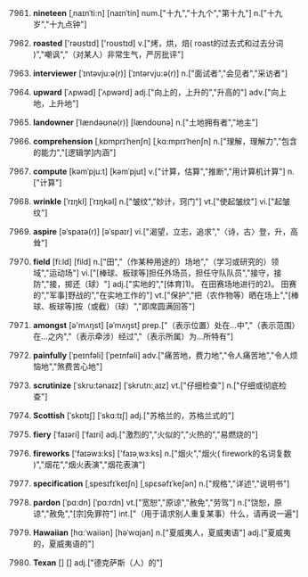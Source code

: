 7961. **nineteen**
[ˌnaɪnˈti:n]  [naɪnˈtin]
num.["十九","十九个","第十九"]  n.["十九岁","十九点钟"]  

7962. **roasted**
['rəʊstɪd]  ['roʊstɪd]
v.["烤，烘，焙( roast的过去式和过去分词 )","嘲讽","（对某人）非常生气，严厉批评"]  

7963. **interviewer**
[ˈɪntəvju:ə(r)]  [ˈɪntərvju:ə(r)]
n.["面试者","会见者","采访者"]  

7964. **upward**
[ˈʌpwəd]  [ˈʌpwərd]
adj.["向上的，上升的","升高的"]  adv.["向上地，上升地"]  

7965. **landowner**
[ˈlændəʊnə(r)]  [lændoʊnə]
n.["土地拥有者","地主"]  

7966. **comprehension**
[ˌkɒmprɪˈhenʃn]  [ˌkɑ:mprɪˈhenʃn]
n.["理解，理解力","包含的能力","[逻辑学]内涵"]  

7967. **compute**
[kəmˈpju:t]  [kəmˈpjut]
v.["计算，估算","推断","用计算机计算"]  n.["计算"]  

7968. **wrinkle**
[ˈrɪŋkl]  [ˈrɪŋkəl]
n.["皱纹","妙计，窍门"]  vt.["使起皱纹"]  vi.["起皱纹"]  

7969. **aspire**
[əˈspaɪə(r)]  [əˈspaɪr]
vi.["渴望，立志，追求","〈诗，古〉登，升，高耸"]  

7970. **field**
[fi:ld]  [fild]
n.["田","（作某种用途的）场地","（学习或研究的）领域","运动场"]  vi.["[棒球、板球等]担任外场员，担任守队队员","接守，接防","接，掷还（球）"]  adj.["实地的","[体育]1)。 在田赛场地进行的2)。 田赛的","军事]野战的","在实地工作的"]  vt.["保护","把（农作物等）晒在场上","[棒球、板球等]按（或截）（球）","即席圆满回答"]  

7971. **amongst**
[ə'mʌŋst]  [əˈmʌŋst]
prep.["（表示位置）处在…中","（表示范围）在…之内","（表示牵涉）经过","（表示所属）为…所特有"]  

7972. **painfully**
[ˈpeɪnfəli]  [ˈpeɪnfəli]
adv.["痛苦地，费力地","令人痛苦地","令人烦恼地","煞费苦心地"]  

7973. **scrutinize**
[ˈskru:tənaɪz]  [ˈskrutn:ˌaɪz]
vt.["仔细检查"]  n.["仔细或彻底检查"]  

7974. **Scottish**
[ˈskɒtɪʃ]  [ˈskɑ:tɪʃ]
adj.["苏格兰的，苏格兰式的"]  

7975. **fiery**
[ˈfaɪəri]  [ˈfaɪri]
adj.["激烈的","火似的","火热的","易燃烧的"]  

7976. **fireworks**
['faɪəwɜ:ks]  ['faɪəˌwɜ:ks]
n.["烟火","烟火( firework的名词复数 )","烟花","烟火表演","烟花表演"]  

7977. **specification**
[ˌspesɪfɪˈkeɪʃn]  [ˌspɛsəfɪˈkeʃən]
n.["规格","详述","说明书"]  

7978. **pardon**
[ˈpɑ:dn]  [ˈpɑ:rdn]
vt.["宽恕","原谅","赦免","劳驾"]  n.["饶恕，原谅","赦免","[宗]免罪符"]  int.["（用于请求别人重复某事）什么，请再说一遍"]  

7979. **Hawaiian**
[hɑ:ˈwaiiən]  [həˈwɑjən]
n.["夏威夷人，夏威夷语"]  adj.["夏威夷的，夏威夷语的"]  

7980. **Texan**
[]  []
adj.["德克萨斯（人）的"]  

